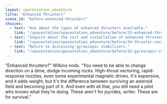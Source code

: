 ```yaml
---
layout: spacestation_adventure
title: "Enhanced Thrusters"
scene_id: "before-enhanced-thrusters"
choices:
  - text: "Ask about the types of enhanced thrusters available."
    link: "/spacestation/spacestation_adventure/before/33-enhanced-thruster-types/"
  - text: "Inquire about the cost and installation of enhanced thrusters."
    link: "/spacestation/spacestation_adventure/before/34-thruster-cost-installation/"
  - text: "Return to discussing gyroscopic stabilizers."
    link: "/spacestation/spacestation_adventure/before/32-gyroscopic-stabilizers/"
---
```


"Enhanced thrusters?" Wilkins nods. "You need to be able to change direction on a dime, dodge incoming rocks. High-thrust vectoring, rapid-response nozzles, even some experimental magnetic drives. It's expensive, and it adds weight, but it's the difference between surviving an asteroid field and becoming part of it. And even with all that, you still need a pilot who knows what they're doing. These aren't for joyrides, writer. These are for survival."
